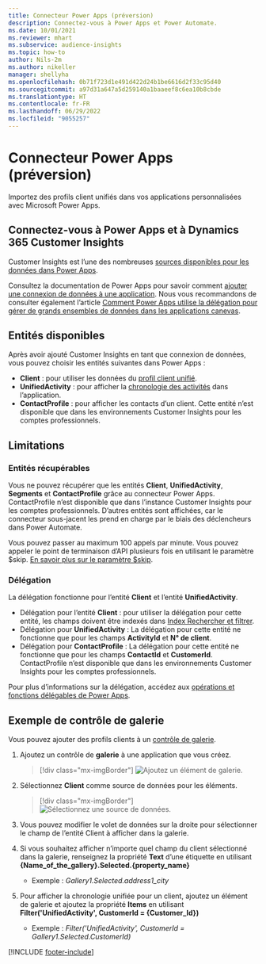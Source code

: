 ```yaml
---
title: Connecteur Power Apps (préversion)
description: Connectez-vous à Power Apps et Power Automate.
ms.date: 10/01/2021
ms.reviewer: mhart
ms.subservice: audience-insights
ms.topic: how-to
author: Nils-2m
ms.author: nikeller
manager: shellyha
ms.openlocfilehash: 0b71f723d1e491d422d24b1be6616d2f33c95d40
ms.sourcegitcommit: a97d31a647a5d259140a1baaeef8c6ea10b8cbde
ms.translationtype: HT
ms.contentlocale: fr-FR
ms.lasthandoff: 06/29/2022
ms.locfileid: "9055257"
---
```

# <a name="power-apps-connector-preview"></a>Connecteur Power Apps (préversion)

Importez des profils client unifiés dans vos applications personnalisées avec Microsoft Power Apps.

## <a name="connect-power-apps-and-dynamics-365-customer-insights"></a>Connectez-vous à Power Apps et à Dynamics 365 Customer Insights

Customer Insights est l’une des nombreuses [sources disponibles pour les données dans Power Apps](/powerapps/maker/canvas-apps/working-with-data-sources).

Consultez la documentation de Power Apps pour savoir comment [ajouter une connexion de données à une application](/powerapps/maker/canvas-apps/add-data-connection). Nous vous recommandons de consulter également l’article [Comment Power Apps utilise la délégation pour gérer de grands ensembles de données dans les applications canevas](/powerapps/maker/canvas-apps/delegation-overview).

## <a name="available-entities"></a>Entités disponibles

Après avoir ajouté Customer Insights en tant que connexion de données, vous pouvez choisir les entités suivantes dans Power Apps :

- **Client** : pour utiliser les données du [profil client unifié](customer-profiles.md).
- **UnifiedActivity** : pour afficher la [chronologie des activités](activities.md) dans l’application.
- **ContactProfile** : pour afficher les contacts d’un client. Cette entité n’est disponible que dans les environnements Customer Insights pour les comptes professionnels.

## <a name="limitations"></a>Limitations

### <a name="retrievable-entities"></a>Entités récupérables

Vous ne pouvez récupérer que les entités **Client**, **UnifiedActivity**, **Segments** et **ContactProfile** grâce au connecteur Power Apps. ContactProfile n’est disponible que dans l’instance Customer Insights pour les comptes professionnels. D’autres entités sont affichées, car le connecteur sous-jacent les prend en charge par le biais des déclencheurs dans Power Automate.

Vous pouvez passer au maximum 100 appels par minute. Vous pouvez appeler le point de terminaison d’API plusieurs fois en utilisant le paramètre $skip. [En savoir plus sur le paramètre $skip](/connectors/customerinsights/#get-items-from-an-entity).

### <a name="delegation"></a>Délégation

La délégation fonctionne pour l’entité **Client** et l’entité **UnifiedActivity**. 

- Délégation pour l’entité **Client** : pour utiliser la délégation pour cette entité, les champs doivent être indexés dans [Index Rechercher et filtrer](search-filter-index.md).  
- Délégation pour **UnifiedActivity** : La délégation pour cette entité ne fonctionne que pour les champs **ActivityId** et **N° de client**.  
- Délégation pour **ContactProfile** : La délégation pour cette entité ne fonctionne que pour les champs **ContactId** et **CustomerId**. ContactProfile n’est disponible que dans les environnements Customer Insights pour les comptes professionnels.

Pour plus d’informations sur la délégation, accédez aux [opérations et fonctions délégables de Power Apps](/powerapps/maker/canvas-apps/delegation-overview). 

## <a name="example-gallery-control"></a>Exemple de contrôle de galerie

Vous pouvez ajouter des profils clients à un [contrôle de galerie](/powerapps/maker/canvas-apps/add-gallery).

1. Ajoutez un contrôle de **galerie** à une application que vous créez.

    > [!div class="mx-imgBorder"]
    > ![Ajoutez un élément de galerie.](media/connector-powerapps9.png "Ajoutez un élément de galerie.")

2. Sélectionnez **Client** comme source de données pour les éléments.

    > [!div class="mx-imgBorder"]
    > ![Sélectionnez une source de données.](media/choose-datasource-powerapps.png "Sélectionnez une source de données.")

3. Vous pouvez modifier le volet de données sur la droite pour sélectionner le champ de l’entité Client à afficher dans la galerie.

4. Si vous souhaitez afficher n’importe quel champ du client sélectionné dans la galerie, renseignez la propriété **Text** d’une étiquette en utilisant **{Name_of_the_gallery}.Selected.{property_name}**  
    - Exemple : _Gallery1.Selected.address1_city_

5. Pour afficher la chronologie unifiée pour un client, ajoutez un élément de galerie et ajoutez la propriété **Items** en utilisant **Filter('UnifiedActivity', CustomerId = {Customer_Id})**  
    - Exemple : _Filter('UnifiedActivity', CustomerId = Gallery1.Selected.CustomerId)_


[!INCLUDE [footer-include](includes/footer-banner.md)]
